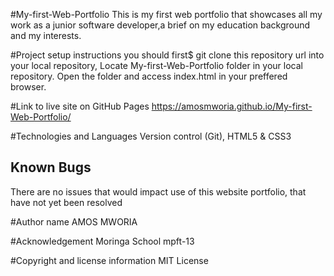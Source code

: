 #My-first-Web-Portfolio
This is my first web portfolio that showcases all my work as a junior software developer,a brief on my education background and my interests.



#Project setup instructions
you should first$ git clone this repository url into your local repository,
Locate My-first-Web-Portfolio folder in your local repository.
Open the folder and access index.html in your preffered browser.

#Link to live site on GitHub Pages
https://amosmworia.github.io/My-first-Web-Portfolio/

#Technologies and Languages
Version control (Git), HTML5 & CSS3

## Known Bugs
There are no issues that would impact use of this website portfolio, that have not yet been resolved

#Author name
AMOS MWORIA

#Acknowledgement
Moringa School mpft-13

#Copyright and license information
MIT License


